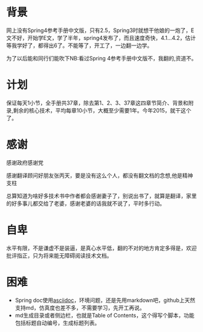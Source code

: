 # 背景
网上没有Spring4参考手册中文版，只有2.5，Spring3时就想干他娘的一炮了，E文不好，开始学E文，学了半年，spring4发布了，而且速度奇快，4.1...4.2，估计等我学好了，都得出6了。不能等了，开工了，一边翻一边学。

为了以后能和同行们能吹下NB:看过Spring 4参考手册中文版不，我翻的,资道不。

# 计划
保证每天1小节，全手册共37章，除去第1、2、3、37章这四章节简介、背景和附录,剩余的核心技术，平均每章10小节，大概至少需要1年。今年2015，就干这个了。

# 感谢
感谢政府感谢党

感谢翻译顾问好朋友张丙天，要是没有这么个人，都没有翻文档的念想,他是精神支柱

总算知道为啥好多技术书中作者都会感谢妻子了，别说出书了，就算是翻译，家里的好多事儿都交给了老婆，感谢老婆的话我就不说了，平时多行动。

# 自卑
水平有限，不是谦虚不是装逼，是真心水平低，翻的不对的地方肯定多得是，欢迎批评指正，只为将来能无障碍阅读技术文档。

# 困难
* Spring doc使用[asciidoc](http://asciidoc.org/)，环境问题，还是先用markdown吧，github上天然支持md，仿真度也差不多，不需要学习，先开工再说。
* md生成目录或者侧边栏，也就是Table of Contents，这个得写个脚本，功能包括标题自动编号，生成标题列表。
